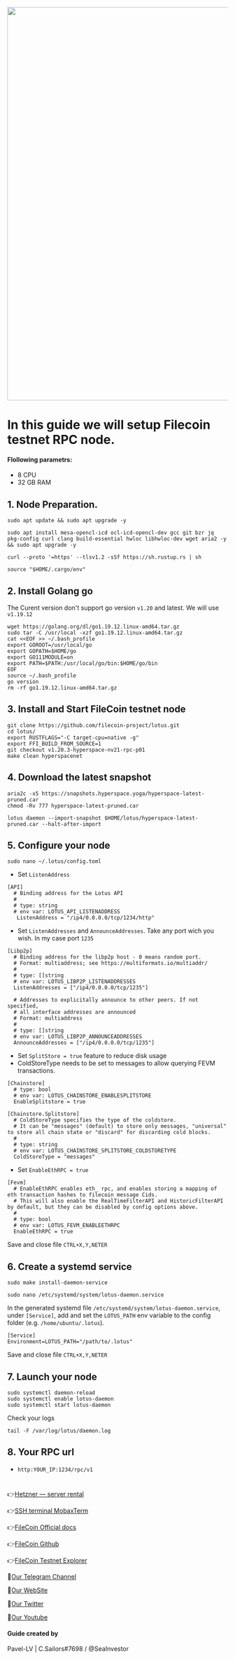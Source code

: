<p align="center">
 <img src="https://i.postimg.cc/pLfCmhCM/143690-art-kosmos-nebo-cifrovoe-iskusstvo-zelenyj-1920x1080.jpg"width="900"/></a>
</p>

# In this guide we will setup Filecoin testnet RPC node.

#### Flollowing parametrs:
- 8 CPU 
- 32 GB RAM

## 1. Node Preparation.
```
sudo apt update && sudo apt upgrade -y
```
```
sudo apt install mesa-opencl-icd ocl-icd-opencl-dev gcc git bzr jq pkg-config curl clang build-essential hwloc libhwloc-dev wget aria2 -y && sudo apt upgrade -y
```
```
curl --proto '=https' --tlsv1.2 -sSf https://sh.rustup.rs | sh
```
```
source "$HOME/.cargo/env"
```
## 2. Install Golang go
The Curent version don't support go version `v1.20` and latest. We will use `v1.19.12`
```
wget https://golang.org/dl/go1.19.12.linux-amd64.tar.gz
sudo tar -C /usr/local -xzf go1.19.12.linux-amd64.tar.gz
cat <<EOF >> ~/.bash_profile
export GOROOT=/usr/local/go
export GOPATH=$HOME/go
export GO111MODULE=on
export PATH=$PATH:/usr/local/go/bin:$HOME/go/bin
EOF
source ~/.bash_profile
go version
rm -rf go1.19.12.linux-amd64.tar.gz
```
## 3. Install and Start FileCoin testnet node
```
git clone https://github.com/filecoin-project/lotus.git
cd lotus/
export RUSTFLAGS="-C target-cpu=native -g"
export FFI_BUILD_FROM_SOURCE=1
git checkout v1.20.3-hyperspace-nv21-rpc-p01
make clean hyperspacenet
```
## 4. Download the latest snapshot
```
aria2c -x5 https://snapshots.hyperspace.yoga/hyperspace-latest-pruned.car
chmod -Rv 777 hyperspace-latest-pruned.car
```
```
lotus daemon --import-snapshot $HOME/lotus/hyperspace-latest-pruned.car --halt-after-import
```

## 5. Configure your node 
```
sudo nano ~/.lotus/config.toml
```
- Set `ListenAddress`
```
[API]
  # Binding address for the Lotus API
  #
  # type: string
  # env var: LOTUS_API_LISTENADDRESS
   ListenAddress = "/ip4/0.0.0.0/tcp/1234/http"
```
- Set `ListenAddresses` and `AnnounceAddresses`. Take any port wich you wish. In my case port `1235`
```
[Libp2p]
  # Binding address for the libp2p host - 0 means random port.
  # Format: multiaddress; see https://multiformats.io/multiaddr/
  #
  # type: []string
  # env var: LOTUS_LIBP2P_LISTENADDRESSES
  ListenAddresses = ["/ip4/0.0.0.0/tcp/1235"]

  # Addresses to explicitally announce to other peers. If not specified,
  # all interface addresses are announced
  # Format: multiaddress
  #
  # type: []string
  # env var: LOTUS_LIBP2P_ANNOUNCEADDRESSES
  AnnounceAddresses = ["/ip4/0.0.0.0/tcp/1235"]
```
- Set `SplitStore = true` feature to reduce disk usage
- ColdStoreType needs to be set to messages to allow querying FEVM transactions.
```
[Chainstore]
  # type: bool
  # env var: LOTUS_CHAINSTORE_ENABLESPLITSTORE
  EnableSplitstore = true
 
[Chainstore.Splitstore]
  # ColdStoreType specifies the type of the coldstore.
  # It can be "messages" (default) to store only messages, "universal" to store all chain state or "discard" for discarding cold blocks.
  #
  # type: string
  # env var: LOTUS_CHAINSTORE_SPLITSTORE_COLDSTORETYPE
  ColdStoreType = "messages"
```
- Set `EnableEthRPC = true`
```
[Fevm]
  # EnableEthRPC enables eth_ rpc, and enables storing a mapping of eth transaction hashes to filecoin message Cids.
  # This will also enable the RealTimeFilterAPI and HistoricFilterAPI by default, but they can be disabled by config options above.
  #
  # type: bool
  # env var: LOTUS_FEVM_ENABLEETHRPC
  EnableEthRPC = true
```
Save and close file `CTRL+X,Y,NETER`
## 6. Create a systemd service
```
sudo make install-daemon-service
```
```
sudo nano /etc/systemd/system/lotus-daemon.service
```
In the generated systemd file `/etc/systemd/system/lotus-daemon.service`, under `[Service]`,  add and set the `LOTUS_PATH` env variable to the config folder (e.g. `/home/ubuntu/.lotus`).
```
[Service]
Environment=LOTUS_PATH="/path/to/.lotus"
```
Save and close file `CTRL+X,Y,NETER`
## 7. Launch your node
```
sudo systemctl daemon-reload
sudo systemctl enable lotus-daemon
sudo systemctl start lotus-daemon
```
Check your logs 
```
tail -F /var/log/lotus/daemon.log
```

## 8. Your RPC url
- `http:YOUR_IP:1234/rpc/v1`
#

👉[Hetzner — server rental](https://hetzner.cloud/?ref=NY9VHC3PPsL0)

👉[SSH terminal MobaxTerm](https://mobaxterm.mobatek.net/download.html)

👉[FileCoin Official docs](https://kb.factor8.io/docs/filecoin/testnets/hyperspace)

👉[FileCoin Github](https://github.com/filecoin-project/lotus)

👉[FileCoin Testnet Explorer](https://hyperspace.filfox.info/en/tipset)

🔰[Our Telegram Channel](https://t.me/CryptoSailorsAnn)

🔰[Our WebSite](cryptosailors.tech)

🔰[Our Twitter](https://twitter.com/Crypto_Sailors)

🔰[Our Youtube](https://www.youtube.com/@CryptoSailors)

#### Guide created by 
Pavel-LV | C.Sailors#7698 / @SeaInvestor

